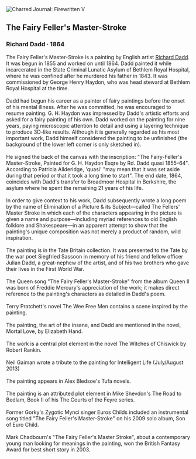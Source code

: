 <div class="artwork-of-the-day">
  <div class="container">
    <div class="img-wrapper">
      <img
        src="https://uploads3.wikiart.org/images/richard-dadd/the-fairy-feller-s-master-stroke-1864.jpg!Large.jpg"
        alt="Charred Journal: Firewritten V" />
    </div>
    <div class="artwork-detail">
      <div class="artwork-origin"> 
        <h2 class="artwork-name">The Fairy Feller's Master-Stroke</h2>
        <h3 class="artist">
          Richard Dadd
                    ·  1864
        </h3>
      </div>
      <p class="description">
        <span class="artwork-description-text ng-binding" ng-bind-html="viewModel.ArtworkOfTheDay.Description | unsafe">The Fairy Feller's Master-Stroke is a painting by English artist <a target="_blank" href="/en/richard-dadd">Richard Dadd</a>. It was begun in 1855 and worked on until 1864. Dadd painted it while incarcerated in the State Criminal Lunatic Asylum of Bethlem Royal Hospital, where he was confined after he murdered his father in 1843. It was commissioned by George Henry Haydon, who was head steward at Bethlem Royal Hospital at the time.
<br>
<br>Dadd had begun his career as a painter of fairy paintings before the onset of his mental illness. After he was committed, he was encouraged to resume painting. G. H. Haydon was impressed by Dadd's artistic efforts and asked for a fairy painting of his own. Dadd worked on the painting for nine years, paying microscopic attention to detail and using a layering technique to produce 3D-like results. Although it is generally regarded as his most important work, Dadd himself considered the painting to be unfinished (the background of the lower left corner is only sketched in).
<br>
<br>He signed the back of the canvas with the inscription: "The Fairy-Feller's Master-Stroke, Painted for G. H. Haydon Esqre by Rd. Dadd quasi 1855–64". According to Patricia Allderidge, 'quasi' "may mean that it was set aside during that period or that it took a long time to start". The end date, 1864, coincides with Dadd's transfer to Broadmoor Hospital in Berkshire, the asylum where he spent the remaining 21 years of his life.
<br>
<br>In order to give context to his work, Dadd subsequently wrote a long poem by the name of Elimination of a Picture &amp; its Subject—called The Fellers' Master Stroke in which each of the characters appearing in the picture is given a name and purpose—including myriad references to old English folklore and Shakespeare—in an apparent attempt to show that the painting's unique composition was not merely a product of random, wild inspiration.
<br>
<br>The painting is in the Tate Britain collection. It was presented to the Tate by the war poet Siegfried Sassoon in memory of his friend and fellow officer Julian Dadd, a great-nephew of the artist, and of his two brothers who gave their lives in the First World War.
<br>
<br>The Queen song "The Fairy Feller's Master-Stroke" from the album Queen II was born of Freddie Mercury's appreciation of the work; it makes direct reference to the painting's characters as detailed in Dadd's poem.
<br>
<br>Terry Pratchett's novel The Wee Free Men contains a scene inspired by the painting.
<br>
<br>The painting, the art of the insane, and Dadd are mentioned in the novel, Mortal Love, by Elizabeth Hand.
<br>
<br>The work is a central plot element in the novel The Witches of Chiswick by Robert Rankin.
<br>
<br>Neil Gaiman wrote a tribute to the painting for Intelligent Life (July/August 2013)
<br>
<br>The painting appears in Alex Bledsoe's Tufa novels.
<br>
<br>The painting is an attributed plot element in Mike Shevdon's The Road to Bedlam, Book II of his The Courts of the Feyre series.
<br>
<br>Former Gorky's Zygotic Mynci singer Euros Childs included an instrumental song titled "The Fairy Feller's Master-Stroke" on his 2009 solo album, Son of Euro Child.
<br>
<br>Mark Chadbourn's "The Fairy Feller's Master Stroke", about a contemporary young man looking for meanings in the painting, won the British Fantasy Award for best short story in 2003.</span>
                        <div class="text-shadow-container" ng-show="showShadow" style=""></div>
      </p>
    </div>
  </div>

</div>
